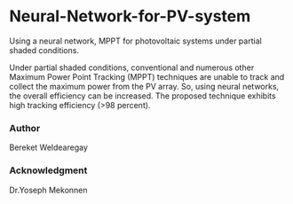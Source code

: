 # Neural-Network-for-PV-system
Using a neural network, MPPT for photovoltaic systems under partial shaded conditions.

Under partial shaded conditions, conventional and numerous other Maximum Power Point Tracking (MPPT) techniques are unable to track and collect the maximum power from the PV array. So, using neural networks, the overall efficiency can be increased. The proposed technique exhibits high tracking efficiency (>98 percent).

### Author

Bereket Weldearegay



### Acknowledgment

Dr.Yoseph Mekonnen
